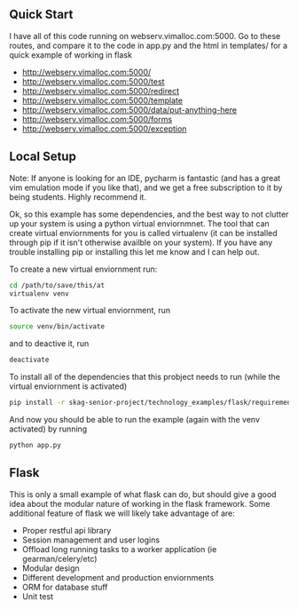 Quick Start
-----------
I have all of this code running on webserv.vimalloc.com:5000. Go to these
routes, and compare it to the code in app.py and the html in templates/ for
a quick example of working in flask

* http://webserv.vimalloc.com:5000/
* http://webserv.vimalloc.com:5000/test
* http://webserv.vimalloc.com:5000/redirect
* http://webserv.vimalloc.com:5000/template
* http://webserv.vimalloc.com:5000/data/put-anything-here
* http://webserv.vimalloc.com:5000/forms
* http://webserv.vimalloc.com:5000/exception


Local Setup
------------
Note: If anyone is looking for an IDE, pycharm is fantastic (and has a great vim
emulation mode if you like that), and we get a free subscription to it by being
students. Highly recommend it.

Ok, so this example has some dependencies, and the best way to not clutter up
your system is using a python virtual enviornmnet. The tool that can create
virtual enviornments for you is called virtualenv (it can be installed through
pip if it isn't otherwise availble on your system). If you have any trouble
installing pip or installing this let me know and I can help out.

To create a new virtual enviornment run:
```bash
cd /path/to/save/this/at
virtualenv venv
```

To activate the new virtual enviornment, run
```bash
source venv/bin/activate
```

and to deactive it, run
```bash
deactivate
```

To install all of the dependencies that this probject needs to run (while the
virtual enviornment is activated)
```bash
pip install -r skag-senior-project/technology_examples/flask/requirements.txt
```

And now you should be able to run the example (again with the venv activated) by running
```bash
python app.py
```

Flask
-----
This is only a small example of what flask can do, but should give a good idea
about the modular nature of working in the flask framework. Some additional
feature of flask we will likely take advantage of are:

* Proper restful api library
* Session management and user logins
* Offload long running tasks to a worker application (ie gearman/celery/etc)
* Modular design
* Different development and production enviornments
* ORM for database stuff
* Unit test
